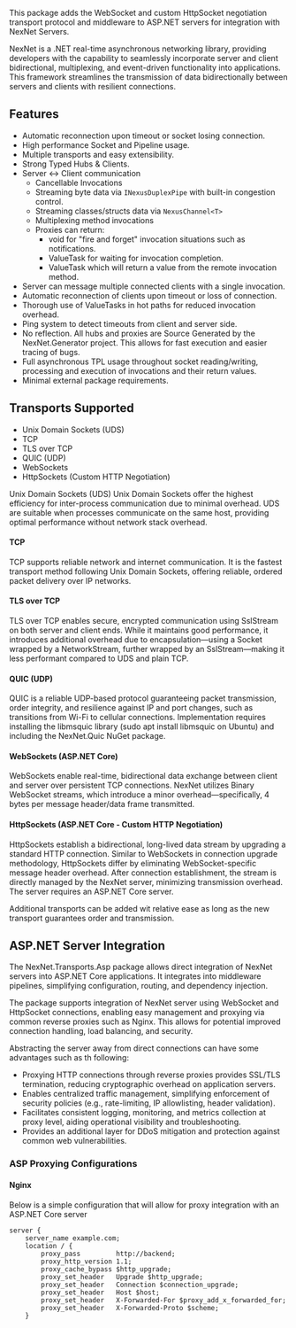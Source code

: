 This package adds the WebSocket and custom HttpSocket negotiation transport protocol and middleware to ASP.NET servers for integration with NexNet Servers.

NexNet is a .NET real-time asynchronous networking library, providing developers with the capability to seamlessly incorporate server and client bidirectional, multiplexing, and event-driven functionality into applications. This framework streamlines the transmission of data bidirectionally between servers and clients with resilient connections.

## Features
- Automatic reconnection upon timeout or socket losing connection.
- High performance Socket and Pipeline usage.
- Multiple transports and easy extensibility.
- Strong Typed Hubs & Clients.
- Server <-> Client communication
    - Cancellable Invocations
    - Streaming byte data via `INexusDuplexPipe` with built-in congestion control.
    - Streaming classes/structs data via `NexusChannel<T>`
    - Multiplexing method invocations
    - Proxies can return:
        - void for "fire and forget" invocation situations such as notifications.
        - ValueTask for waiting for invocation completion.
        - ValueTask<T> which will return a value from the remote invocation method.
- Server can message multiple connected clients with a single invocation.
- Automatic reconnection of clients upon timeout or loss of connection.
- Thorough use of ValueTasks in hot paths for reduced invocation overhead.
- Ping system to detect timeouts from client and server side.
- No reflection. All hubs and proxies are Source Generated by the NexNet.Generator project.  This allows for fast execution and easier tracing of bugs.
- Full asynchronous TPL usage throughout socket reading/writing, processing and execution of invocations and their return values.
- Minimal external package requirements.

## Transports Supported
- Unix Domain Sockets (UDS)
- TCP
- TLS over TCP
- QUIC (UDP)
- WebSockets
- HttpSockets (Custom HTTP Negotiation)

Unix Domain Sockets (UDS)
Unix Domain Sockets offer the highest efficiency for inter-process communication due to minimal overhead. UDS are suitable when processes communicate on the same host, providing optimal performance without network stack overhead.

#### TCP
TCP supports reliable network and internet communication. It is the fastest transport method following Unix Domain Sockets, offering reliable, ordered packet delivery over IP networks.

#### TLS over TCP
TLS over TCP enables secure, encrypted communication using SslStream on both server and client ends. While it maintains good performance, it introduces additional overhead due to encapsulation—using a Socket wrapped by a NetworkStream, further wrapped by an SslStream—making it less performant compared to UDS and plain TCP.

#### QUIC (UDP)
QUIC is a reliable UDP-based protocol guaranteeing packet transmission, order integrity, and resilience against IP and port changes, such as transitions from Wi-Fi to cellular connections. Implementation requires installing the libmsquic library (sudo apt install libmsquic on Ubuntu) and including the NexNet.Quic NuGet package.

#### WebSockets (ASP.NET Core)
WebSockets enable real-time, bidirectional data exchange between client and server over persistent TCP connections. NexNet utilizes Binary WebSocket streams, which introduce a minor overhead—specifically, 4 bytes per message header/data frame transmitted.

#### HttpSockets (ASP.NET Core - Custom HTTP Negotiation)
HttpSockets establish a bidirectional, long-lived data stream by upgrading a standard HTTP connection. Similar to WebSockets in connection upgrade methodology, HttpSockets differ by eliminating WebSocket-specific message header overhead. After connection establishment, the stream is directly managed by the NexNet server, minimizing transmission overhead.  The server requires an ASP.NET Core server.

Additional transports can be added wit relative ease as long as the new transport guarantees order and transmission.

## ASP.NET Server Integration

The NexNet.Transports.Asp package allows direct integration of NexNet servers into ASP.NET Core applications. It integrates into middleware pipelines, simplifying configuration, routing, and dependency injection.

The package supports integration of NexNet server using WebSocket and HttpSocket connections, enabling easy management and proxying via common reverse proxies such as Nginx. This allows for potential improved connection handling, load balancing, and security.

Abstracting the server away from direct connections can have some advantages such as th following:
- Proxying HTTP connections through reverse proxies provides SSL/TLS termination, reducing cryptographic overhead on application servers.
- Enables centralized traffic management, simplifying enforcement of security policies (e.g., rate-limiting, IP allowlisting, header validation).
- Facilitates consistent logging, monitoring, and metrics collection at proxy level, aiding operational visibility and troubleshooting.
- Provides an additional layer for DDoS mitigation and protection against common web vulnerabilities.

### ASP Proxying Configurations

#### Nginx
Below is a simple configuration that will allow for proxy integration with an ASP.NET Core server
```
server {
    server_name example.com;
    location / {
        proxy_pass         http://backend;
        proxy_http_version 1.1;
        proxy_cache_bypass $http_upgrade;
        proxy_set_header   Upgrade $http_upgrade;
        proxy_set_header   Connection $connection_upgrade;
        proxy_set_header   Host $host;
        proxy_set_header   X-Forwarded-For $proxy_add_x_forwarded_for;
        proxy_set_header   X-Forwarded-Proto $scheme;
    }
```